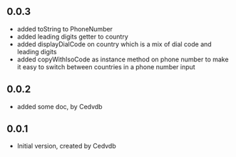## 0.0.3

- added toString to PhoneNumber
- added leading digits getter to country
- added displayDialCode on country which is a mix of dial code and leading digits
- added copyWithIsoCode as instance method on phone number to make it
  easy to switch between countries in a phone number input

## 0.0.2

- added some doc, by Cedvdb

## 0.0.1

- Initial version, created by Cedvdb
